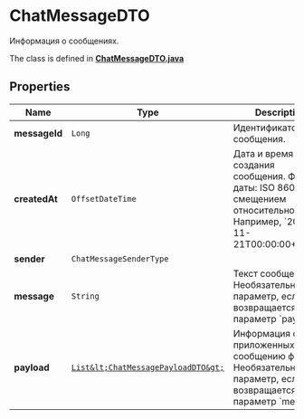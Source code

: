 

# ChatMessageDTO

Информация о сообщениях.

The class is defined in **[ChatMessageDTO.java](../../src/main/java/org/openapitools/model/ChatMessageDTO.java)**

## Properties

Name | Type | Description | Notes
------------ | ------------- | ------------- | -------------
**messageId** | `Long` | Идентификатор сообщения. | 
**createdAt** | `OffsetDateTime` | Дата и время создания сообщения.  Формат даты: ISO 8601 со смещением относительно UTC. Например, &#x60;2017-11-21T00:00:00+03:00&#x60;.  | 
**sender** | `ChatMessageSenderType` |  | 
**message** | `String` | Текст сообщения.  Необязательный параметр, если возвращается параметр &#x60;payload&#x60;.  |  [optional property]
**payload** | [`List&lt;ChatMessagePayloadDTO&gt;`](ChatMessagePayloadDTO.md) | Информация о приложенных к сообщению файлах.  Необязательный параметр, если возвращается параметр &#x60;message&#x60;.  |  [optional property]







